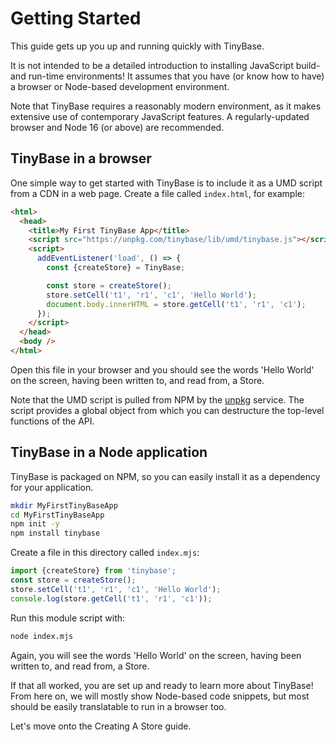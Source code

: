 # Getting Started

This guide gets up you up and running quickly with TinyBase.

It is not intended to be a detailed introduction to installing JavaScript build-
and run-time environments! It assumes that you have (or know how to have) a
browser or Node-based development environment.

Note that TinyBase requires a reasonably modern environment, as it makes
extensive use of contemporary JavaScript features. A regularly-updated browser
and Node 16 (or above) are recommended.

## TinyBase in a browser

One simple way to get started with TinyBase is to include it as a UMD script
from a CDN in a web page. Create a file called `index.html`, for example:

```html
<html>
  <head>
    <title>My First TinyBase App</title>
    <script src="https://unpkg.com/tinybase/lib/umd/tinybase.js"></script>
    <script>
      addEventListener('load', () => {
        const {createStore} = TinyBase;

        const store = createStore();
        store.setCell('t1', 'r1', 'c1', 'Hello World');
        document.body.innerHTML = store.getCell('t1', 'r1', 'c1');
      });
    </script>
  </head>
  <body />
</html>
```

Open this file in your browser and you should see the words 'Hello World' on the
screen, having been written to, and read from, a Store.

Note that the UMD script is pulled from NPM by the [unpkg](https://unpkg.com)
service. The script provides a global object from which you can destructure the
top-level functions of the API.

## TinyBase in a Node application

TinyBase is packaged on NPM, so you can easily install it as a dependency for
your application.

```bash
mkdir MyFirstTinyBaseApp
cd MyFirstTinyBaseApp
npm init -y
npm install tinybase
```

Create a file in this directory called `index.mjs`:

```js yolo
import {createStore} from 'tinybase';
const store = createStore();
store.setCell('t1', 'r1', 'c1', 'Hello World');
console.log(store.getCell('t1', 'r1', 'c1'));
```

Run this module script with:

```bash
node index.mjs
```

Again, you will see the words 'Hello World' on the screen, having been written
to, and read from, a Store.

If that all worked, you are set up and ready to learn more about TinyBase! From
here on, we will mostly show Node-based code snippets, but most should be easily
translatable to run in a browser too.

Let's move onto the Creating A Store guide.
